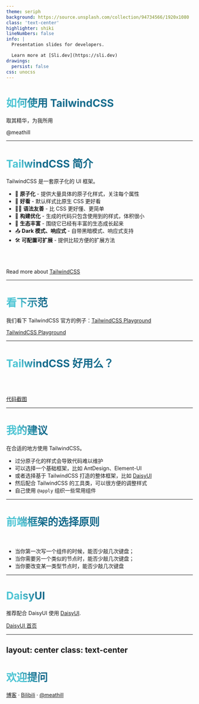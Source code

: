 ```yaml
---
theme: seriph
background: https://source.unsplash.com/collection/94734566/1920x1080
class: 'text-center'
highlighter: shiki
lineNumbers: false
info: |
  Presentation slides for developers.

  Learn more at [Sli.dev](https://sli.dev)
drawings:
  persist: false
css: unocss
---
```


# 如何使用 TailwindCSS

取其精华，为我所用

<div class="pt-12">
  <span @click="$slidev.nav.next" class="px-2 py-1 rounded cursor-pointer" hover="bg-white bg-opacity-10">
    @meathill
  </span>
</div>

<div class="abs-br m-6 flex gap-2">
  <a href="https://github.com/meathill/slides" target="_blank" alt="GitHub"
    class="text-xl icon-btn opacity-50 !border-none !hover:text-white">
    <carbon-logo-github />
  </a>
</div>

<!--
The last comment block of each slide will be treated as slide notes. It will be visible and editable in Presenter Mode along with the slide. [Read more in the docs](https://sli.dev/guide/syntax.html#notes)
-->

---

# TailwindCSS 简介

TailwindCSS 是一套原子化的 UI 框架。

- 📝 **原子化** - 提供大量具体的原子化样式，关注每个属性
- 🎨 **好看** - 默认样式比原生 CSS 更好看
- 🧑‍💻 **语法友善** - 比 CSS 更好懂、更简单
- 🤹 **构建优化** - 生成的代码只包含使用到的样式，体积很小
- 🎥 **生态丰富** - 围绕它已经有丰富的生态成长起来
- 📤 **Dark 模式、响应式** - 自带黑暗模式、响应式支持
- 🛠 **可配置可扩展** - 提供比较方便的扩展方法

<br>
<br>

Read more about [TailwindCSS](https://tailwindcss.com)

<!--
You can have `style` tag in markdown to override the style for the current page.
Learn more: https://sli.dev/guide/syntax#embedded-styles
-->

<style>
h1 {
  background-color: #2B90B6;
  background-image: linear-gradient(45deg, #4EC5D4 10%, #146b8c 20%);
  background-size: 100%;
  -webkit-background-clip: text;
  -moz-background-clip: text;
  -webkit-text-fill-color: transparent;
  -moz-text-fill-color: transparent;
}
</style>

<!--
Here is another comment.
-->

---

# 看下示范

我们看下 TailwindCSS 官方的例子：[TailwindCSS Playground](https://play.tailwindcss.com)

[TailwindCSS Playground](/tailwindcss/img_2.png)

---

# TailwindCSS 好用么？

<br>
<br>

[代码截图](/tailwindcss/img.png)

---

# 我的建议

在合适的地方使用 TailwindCSS。

- 过分原子化的样式会导致代码难以维护
- 可以选择一个基础框架，比如 AntDesign、Element-UI
- 或者选择基于 TailwindCSS 打造的整体框架，比如 [DaisyUI](https://daisyui.com)
- 然后配合 TailwindCSS 的工具类，可以很方便的调整样式
- 自己使用 `@apply` 组织一些常用组件

---

# 前端框架的选择原则

<br />

- 当你第一次写一个组件的时候，能否少敲几次键盘；
- 当你需要另一个类似的节点时，能否少敲几次键盘；
- 当你要改变某一类型节点时，能否少敲几次键盘

---

# DaisyUI

推荐配合 DaisyUI 使用 [DaisyUI](https://daisyui.com).

[DaisyUI 首页](/tailwindcss/img_1.png)

---
layout: center
class: text-center
---

# 欢迎提问

[博客](https://blog.meathill.com) · [Bilibili](https://space.bilibili.com/7409098) · [@meathill](https://weibo.com/meathill)
